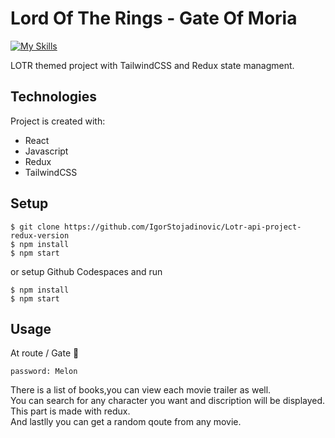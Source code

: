 # Lord Of The Rings - Gate Of Moria

[![My Skills](https://skills.thijs.gg/icons?i=javascript,react,redux,tailwind,&theme=dark)](https://skills.thijs.gg)

LOTR themed project with TailwindCSS and Redux state managment.

## Technologies

Project is created with:

- React
- Javascript
- Redux
- TailwindCSS

## Setup

```
$ git clone https://github.com/IgorStojadinovic/Lotr-api-project-redux-version
$ npm install
$ npm start

```

or setup Github Codespaces and run

```
$ npm install
$ npm start

```

## Usage

At route / Gate 🧙

```
password: Melon
```

There is a list of books,you can view each movie trailer as well. <br>
You can search for any character you want and discription will be displayed. This part is made with redux.
<br>
And lastlly you can get a random qoute from any movie.
